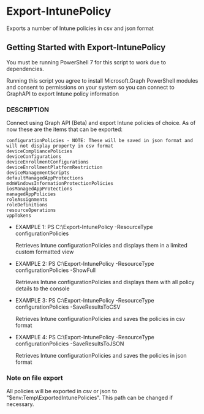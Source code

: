 # Export-IntunePolicy
Exports a number of Intune policies in csv and json format

## Getting Started with Export-IntunePolicy

You must be running PowerShell 7 for this script to work due to dependencies.

Running this script you agree to install Microsoft.Graph PowerShell modules and consent to permissions on your system so you can connect to GraphAPI to export Intune policy information

### DESCRIPTION

Connect using Graph API (Beta) and export Intune policies of choice. As of now these are the items that can be exported:

    configurationPolicies - NOTE: These will be saved in json format and will not display property in csv format
    deviceCompliancePolicies
    deviceConfigurations
    deviceEnrollmentConfigurations
    deviceEnrollmentPlatformRestriction
    deviceManagementScripts
    defaultManagedAppProtections
    mdmWindowsInformationProtectionPolicies
    iosManagedAppProtections
    managedAppPolicies
    roleAssignments
    roleDefinitions
    resourceOperations
    vppTokens

- EXAMPLE 1: PS C:\Export-IntunePolicy -ResourceType configurationPolicies

    Retrieves Intune configurationPolicies and displays them in a limited custom formatted view

- EXAMPLE 2: PS C:\Export-IntunePolicy -ResourceType configurationPolicies -ShowFull

    Retrieves Intune configurationPolicies and displays them with all policy details to the console

- EXAMPLE 3: PS C:\Export-IntunePolicy -ResourceType configurationPolicies -SaveResultsToCSV

    Retrieves Intune configurationPolicies and saves the policies in csv format

- EXAMPLE 4: PS C:\Export-IntunePolicy -ResourceType configurationPolicies -SaveResultsToJSON

    Retrieves Intune configurationPolicies and saves the policies in json format

### Note on file export

All policies will be exported in csv or json to "$env:Temp\ExportedIntunePolicies". This path can be changed if necessary.
